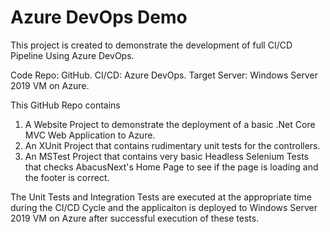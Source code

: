# Azure DevOps Demo
This project is created to demonstrate the development of full CI/CD Pipeline Using Azure DevOps.

Code Repo: GitHub.
CI/CD: Azure DevOps.
Target Server: Windows Server 2019 VM on Azure.

This GitHub Repo contains 
  1. A Website Project to demonstrate the deployment of a basic .Net Core MVC Web Application to Azure.
  2. An XUnit Project that contains rudimentary unit tests for the controllers.
  3. An MSTest Project that contains very basic Headless Selenium Tests that checks AbacusNext's Home Page to see if the page is loading and the footer is correct.
  
 The Unit Tests and Integration Tests are executed at the appropriate time during the CI/CD Cycle and the applicaiton is deployed to Windows Server 2019 VM on Azure after successful execution of these tests.
 